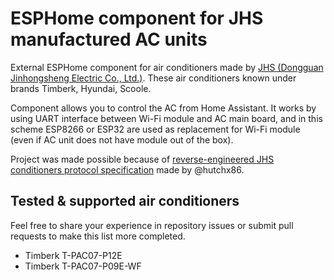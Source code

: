 # ESPHome component for JHS manufactured AC units

External ESPHome component for air conditioners made by [JHS (Dongguan Jinhongsheng Electric Co., Ltd.)](https://www.jhs8.com/). These air conditioners known under brands Timberk, Hyundai, Scoole.

Component allows you to control the AC from Home Assistant. It works by using UART interface between Wi-Fi module and AC main board, and in this scheme ESP8266 or ESP32 are used as replacement for Wi-Fi module (even if AC unit does not have module out of the box).

Project was made possible because of [reverse-engineered JHS conditioners protocol specification](https://github.com/hutchx86/jhs-ac-protocol) made by @hutchx86.

## Tested & supported air conditioners

Feel free to share your experience in repository issues or submit pull requests to make this list more completed.

- Timberk T-PAC07-P12E
- Timberk T-PAC07-P09E-WF
